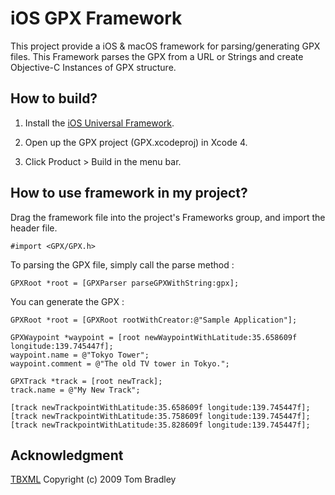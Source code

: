 iOS GPX Framework
============================

This project provide a iOS & macOS framework for parsing/generating GPX files.
This Framework parses the GPX from a URL or Strings and create Objective-C Instances of GPX structure. 


How to build?
---------------------------------

1. Install the [iOS Universal Framework](https://github.com/kstenerud/iOS-Universal-Framework).

2. Open up the GPX project (GPX.xcodeproj) in Xcode 4.

3. Click Product > Build in the menu bar.


How to use framework in my project?
---------------------------------

Drag the framework file into the project's Frameworks group, and import the header file.

	#import <GPX/GPX.h>


To parsing the GPX file, simply call the parse method :

	GPXRoot *root = [GPXParser parseGPXWithString:gpx];


You can generate the GPX :

    GPXRoot *root = [GPXRoot rootWithCreator:@"Sample Application"];
    
    GPXWaypoint *waypoint = [root newWaypointWithLatitude:35.658609f longitude:139.745447f];
    waypoint.name = @"Tokyo Tower";
    waypoint.comment = @"The old TV tower in Tokyo.";
    
    GPXTrack *track = [root newTrack];
    track.name = @"My New Track";
    
    [track newTrackpointWithLatitude:35.658609f longitude:139.745447f];
    [track newTrackpointWithLatitude:35.758609f longitude:139.745447f];
    [track newTrackpointWithLatitude:35.828609f longitude:139.745447f];


Acknowledgment
---------------------------------

[TBXML](http://tbxml.co.uk/TBXML/TBXML_Free.html) Copyright (c) 2009 Tom Bradley
